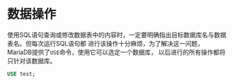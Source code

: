数据操作
=============================================
使用SQL语句查询或修改数据表中的内容时，一定要明确指出目标数据库名与数据表名。但每次运行SQL语句都
进行该操作十分麻烦，为了解决这一问题，MariaDB提供了`USE`命令，使用它可以选定一个数据库，
以后进行的所有操作都将只针对该数据库。
```sql
USE test;
```
